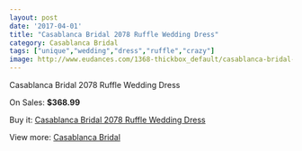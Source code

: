 ```yaml
---
layout: post
date: '2017-04-01'
title: "Casablanca Bridal 2078 Ruffle Wedding Dress"
category: Casablanca Bridal
tags: ["unique","wedding","dress","ruffle","crazy"]
image: http://www.eudances.com/1368-thickbox_default/casablanca-bridal-2078-ruffle-wedding-dress.jpg
---
```

Casablanca Bridal 2078 Ruffle Wedding Dress

On Sales: **$368.99**
<a href="https://www.eudances.com/en/casablanca-bridal/482-casablanca-bridal-2078-ruffle-wedding-dress.html"><amp-img layout="responsive" width="600" height="600" src="//www.eudances.com/1368-thickbox_default/casablanca-bridal-2078-ruffle-wedding-dress.jpg" alt="Casablanca Bridal 2078 Ruffle Wedding Dress 0" /></a>
<a href="https://www.eudances.com/en/casablanca-bridal/482-casablanca-bridal-2078-ruffle-wedding-dress.html"><amp-img layout="responsive" width="600" height="600" src="//www.eudances.com/1369-thickbox_default/casablanca-bridal-2078-ruffle-wedding-dress.jpg" alt="Casablanca Bridal 2078 Ruffle Wedding Dress 1" /></a>
<a href="https://www.eudances.com/en/casablanca-bridal/482-casablanca-bridal-2078-ruffle-wedding-dress.html"><amp-img layout="responsive" width="600" height="600" src="//www.eudances.com/1370-thickbox_default/casablanca-bridal-2078-ruffle-wedding-dress.jpg" alt="Casablanca Bridal 2078 Ruffle Wedding Dress 2" /></a>

Buy it: [Casablanca Bridal 2078 Ruffle Wedding Dress](https://www.eudances.com/en/casablanca-bridal/482-casablanca-bridal-2078-ruffle-wedding-dress.html "Casablanca Bridal 2078 Ruffle Wedding Dress")

View more: [Casablanca Bridal](https://www.eudances.com/en/4-casablanca-bridal "Casablanca Bridal")